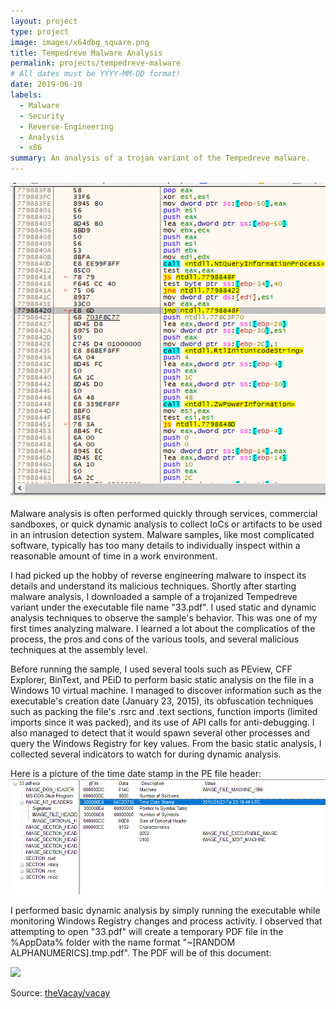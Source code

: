 ```yaml
---
layout: project
type: project
image: images/x64dbg_square.png
title: Tempedreve Malware Analysis
permalink: projects/tempedreve-malware
# All dates must be YYYY-MM-DD format!
date: 2019-06-19
labels:
  - Malware
  - Security
  - Reverse-Engineering
  - Analysis
  - x86
summary: An analysis of a trojan variant of the Tempedreve malware.
---
```


<img class="ui large right floated rounded image" src="../images/x64dbg_square.png">

Malware analysis is often performed quickly through services, commercial sandboxes, or quick dynamic analysis to collect IoCs or artifacts to be used in an intrusion detection system. Malware samples, like most complicated software, typically has too many details to individually inspect within a reasonable amount of time in a work environment.

I had picked up the hobby of reverse engineering malware to inspect its details and understand its malicious techniques. Shortly after starting malware analysis, I downloaded a sample of a trojanized Tempedreve variant under the executable file name "33.pdf". I used static and dynamic analysis techniques to observe the sample's behavior. This was one of my first times analyzing malware. I learned a lot about the complicatios of the process, the pros and cons of the various tools, and several malicious techniques at the assembly level.

Before running the sample, I used several tools such as PEview, CFF Explorer, BinText, and PEiD to perform basic static analysis on the file in a Windows 10 virtual machine. I managed to discover information such as the executable's creation date (January 23, 2015), its obfuscation techniques such as packing the file's .rsrc and .text sections, function imports (limited imports since it was packed), and its use of API calls for anti-debugging. I also managed to detect that it would spawn several other processes and query the Windows Registry for key values. From the basic static analysis, I collected several indicators to watch for during dynamic analysis.

Here is a picture of the time date stamp in the PE file header:
<img src="../images/pe_time.png">

I performed basic dynamic analysis by simply running the executable while monitoring Windows Registry changes and process activity. I observed that attempting to open "33.pdf" will create a temporary PDF file in the %AppData% folder with the name format "~\[RANDOM ALPHANUMERICS].tmp.pdf". The PDF will be of this document:

<image src="../images/pdf.png">
 
Source: <a href="https://github.com/theVacay/vacay"><i class="large github icon"></i>theVacay/vacay</a>

